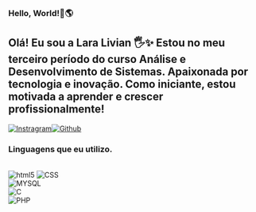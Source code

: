 ### Hello, World!👋🌎

## Olá! Eu sou a Lara Livian 🖐️✨ Estou no meu terceiro período do curso Análise e Desenvolvimento de Sistemas. Apaixonada por tecnologia e inovação. Como iniciante, estou motivada a aprender e crescer profissionalmente!
[![Instragram](https://img.shields.io/badge/Instagram-E4405F?style=for-the-badge&logo=instagram&logoColor=white)](https://www.instagram.com/laralivian_/)[![Github](https://img.shields.io/badge/GitHub-100000?style=for-the-badge&logo=github&logoColor=white)](https://github.com/LaraLivian)

### Linguagens que eu utilizo.
<div style= "display: inline block"> <br/>
<img aling = "center" alt="html5" src ="https://img.shields.io/badge/HTML5-E34F26?style=for-the-badge&logo=html5&logoColor=white"

<div style= "display: inline block"> 
<img aling = "center" alt="CSS" src ="https://img.shields.io/badge/CSS-239120?&style=for-the-badge&logo=css3&logoColor=white"/>

<div style= "display: inline block"> 
<img aling = "center" alt="MYSQL" src ="https://img.shields.io/badge/MySQL-005C84?style=for-the-badge&logo=mysql&logoColor=white"/>

<div style= "display: inline block"> 
<img aling = "center" alt="C" src ="https://img.shields.io/badge/C-00599C?style=for-the-badge&logo=c&logoColor=white"/>

<div style= "display: inline block"> 
<img aling = "center" alt="PHP" src ="https://img.shields.io/badge/PHP-777BB4?style=for-the-badge&logo=php&logoColor=whitee"/>
</div>
